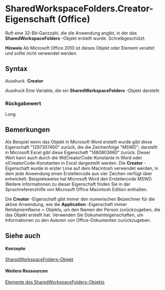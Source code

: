 
# SharedWorkspaceFolders.Creator-Eigenschaft (Office)

Ruft eine 32-Bit-Ganzzahl, die die Anwendung angibt, in der das  **SharedWorkspaceFolders** -Objekt erstellt wurde. Schreibgeschützt.


 **Hinweis**  Ab Microsoft Office 2010 ist dieses Objekt oder Element veraltet und sollte nicht verwendet werden.


## Syntax

 _Ausdruck_. **Creator**

 _Ausdruck_ Eine Variable, die ein **SharedWorkspaceFolders** -Objekt darstellt.


### Rückgabewert

Long


## Bemerkungen

Als Beispiel wenn das Objekt in Microsoft Word erstellt wurde gibt diese Eigenschaft "1297307460" zurück, die die Zeichenfolge "MSWD"; darstellt in Microsoft Excel gibt diese Eigenschaft "1480803660" zurück. Dieser Wert kann auch durch die WdCreatorCode-Konstante in Word oder xlCreatorCode-Konstanten in Excel dargestellt werden. Die  **Creator** -Eigenschaft wurde in erster Linie auf dem Macintosh verwendet werden, in dem jede Anwendung einen Erstellercode aus vier Zeichen verfügt über entwickelt. Beispielsweise hat Microsoft Word den Erstellercode MSWD. Weitere Informationen zu dieser Eigenschaft finden Sie in der Sprachreferenzhilfe von Microsoft Office Macintosh Edition enthalten.

Die  **Creator** -Eigenschaft gibt immer den numerischen Bezeichner für die aktive Anwendung, wie die **Application** -Eigenschaft immer RetobjmemName > Objekts, um den Namen der Person zurückzugeben, die das Objekt erstellt hat. Verwenden Sie Dokumenteigenschaften, um Informationen zu den Autoren von Office-Dokumenten zurückzugeben.


## Siehe auch


#### Konzepte


[SharedWorkspaceFolders-Objekt](a9020edc-f199-6bab-75d1-c2bdc2a547d3.md)
#### Weitere Ressourcen


[Elemente des SharedWorkspaceFolders-Objekts](http://msdn.microsoft.com/library/b0f86e38-ab1e-fc78-e543-f37705ebebf7%28Office.15%29.aspx)